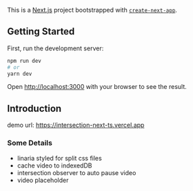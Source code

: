 This is a [Next.js](https://nextjs.org/) project bootstrapped with [`create-next-app`](https://github.com/vercel/next.js/tree/canary/packages/create-next-app).

## Getting Started

First, run the development server:

```bash
npm run dev
# or
yarn dev
```

Open [http://localhost:3000](http://localhost:3000) with your browser to see the result.

## Introduction
demo url: https://intersection-next-ts.vercel.app

### Some Details
* linaria styled for split css files
* cache video to indexedDB
* intersection observer to auto pause video
* video placeholder
